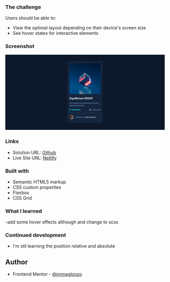 ### The challenge

Users should be able to:

- View the optimal layout depending on their device's screen size
- See hover states for interactive elements

### Screenshot

![](./solution.png)

### Links

- Solution URL: [Github](https://github.com/jmmaglonzo/Frontend-Mentor-NFT-preview-Card)
- Live Site URL: [Netlify](https://lonzo-nft-preview-card.netlify.app/)

### Built with

- Semantic HTML5 markup
- CSS custom properties
- Flexbox
- CSS Grid

### What I learned

-add some hover effects although and change to scss
### Continued development

- I'm stil learning the position relative and absolute

## Author

- Frontend Mentor - [@jmmaglonzo](https://www.frontendmentor.io/profile/jmmaglonzo)
